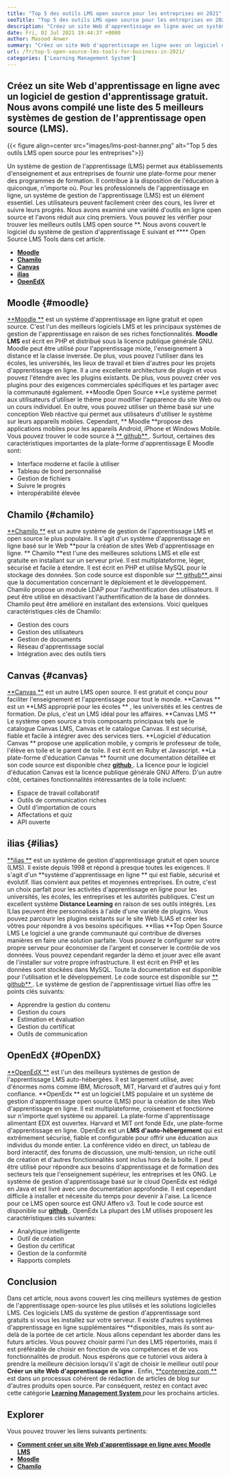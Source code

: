 ```yaml
---
title: "Top 5 des outils LMS open source pour les entreprises en 2021" 
seoTitle: "Top 5 des outils LMS open source pour les entreprises en 2021" 
description: "Créez un site Web d'apprentissage en ligne avec un système d'apprentissage à distance gratuit et open source. Consultez la liste et choisissez le LMS d'apprentissage en ligne approprié pour les entreprises." 
date: Fri, 02 Jul 2021 19:44:37 +0000
author: Masood Anwer
summary: "Créez un site Web d'apprentissage en ligne avec un logiciel de gestion d'apprentissage gratuit. Nous avons compilé une liste des 5 meilleurs systèmes de gestion de l'apprentissage open source (LMS)." 
url: /fr/top-5-open-source-lms-tools-for-business-in-2021/
categories: ['Learning Management System']
---
```


## Créez un site Web d'apprentissage en ligne avec un logiciel de gestion d'apprentissage gratuit. Nous avons compilé une liste des 5 meilleurs systèmes de gestion de l'apprentissage open source (LMS).

{{< figure align=center src="images/lms-post-banner.png" alt="Top 5 des outils LMS open source pour les entreprises">}}

Un système de gestion de l'apprentissage (LMS) permet aux établissements d'enseignement et aux entreprises de fournir une plate-forme pour mener des programmes de formation. Il contribue à la disposition de l'éducation à quiconque, n'importe où. Pour les professionnels de l'apprentissage en ligne, un système de gestion de l'apprentissage (LMS) est un élément essentiel. Les utilisateurs peuvent facilement créer des cours, les livrer et suivre leurs progrès. Nous avons examiné une variété d'outils en ligne open source et l'avons réduit aux cinq premiers. Vous pouvez les vérifier pour trouver les meilleurs outils LMS open source **.
Nous avons couvert le logiciel du système de gestion d'apprentissage E suivant et **** Open Source LMS Tools dans cet article.
  * [**Moodle** ][1]
  * [**Chamilo** ][2]
  * [**Canvas** ][3]
  * [**ilias** ][4]
  * [**OpenEdX** ][5]

## Moodle   {#moodle}
[**Moodle **][6] est un système d'apprentissage en ligne gratuit et open source. C'est l'un des meilleurs logiciels LMS et les principaux systèmes de gestion de l'apprentissage en raison de ses riches fonctionnalités.  **Moodle LMS**   est écrit en PHP et distribué sous la licence publique générale GNU. Moodle peut être utilisé pour l'apprentissage mixte, l'enseignement à distance et la classe inversée. De plus, vous pouvez l'utiliser dans les écoles, les universités, les lieux de travail et bien d'autres pour les projets d'apprentissage en ligne. Il a une excellente architecture de plugin et vous pouvez l'étendre avec les plugins existants. De plus, vous pouvez créer vos plugins pour des exigences commerciales spécifiques et les partager avec la communauté également.
**Moodle Open Source  **Le système permet aux utilisateurs d'utiliser le thème pour modifier l'apparence du site Web ou un cours individuel. En outre, vous pouvez utiliser un thème basé sur une conception Web réactive qui permet aux utilisateurs d'utiliser le système sur leurs appareils mobiles. Cependant, **  Moodle  **propose des applications mobiles pour les appareils Android, iPhone et Windows Mobile. Vous pouvez trouver le code source à [**  github** ][7].
Surtout, certaines des caractéristiques importantes de la plate-forme d'apprentissage E Moodle sont:
  * Interface moderne et facile à utiliser
  * Tableau de bord personnalisé
  * Gestion de fichiers
  * Suivre le progrès
  * Interopérabilité élevée

## Chamilo   {#chamilo}
[**Chamilo **][8] est un autre système de gestion de l'apprentissage LMS et open source le plus populaire. Il s'agit d'un système d'apprentissage en ligne basé sur le Web  **pour la création de sites Web d'apprentissage en ligne. **  Chamilo  **est l'une des meilleures solutions LMS et elle est gratuite en installant sur un serveur privé. Il est multiplateforme, léger, sécurisé et facile à étendre. Il est écrit en PHP et utilise MySQL pour le stockage des données. Son code source est disponible sur [**  github** ][9] ainsi que la documentation concernant le déploiement et le développement. Chamilo propose un module LDAP pour l'authentification des utilisateurs. Il peut être utilisé en désactivant l'authentification de la base de données. Chamilo peut être amélioré en installant des extensions.
Voici quelques caractéristiques clés de Chamilo:
  * Gestion des cours
  * Gestion des utilisateurs
  * Gestion de documents
  * Réseau d'apprentissage social
  * Intégration avec des outils tiers

## Canvas   {#canvas}
[**Canvas **][10] est un autre LMS open source. Il est gratuit et conçu pour faciliter l'enseignement et l'apprentissage pour tout le monde.  **Canvas **  est un  **LMS approprié pour les écoles ** , les universités et les centres de formation. De plus, c'est un LMS idéal pour les affaires.  **Canvas LMS **  Le système open source a trois composants principaux tels que le catalogue Canvas LMS, Canvas et le catalogue Canvas. Il est sécurisé, fiable et facile à intégrer avec des services tiers.  **Logiciel d'éducation Canvas **  propose une application mobile, y compris le professeur de toile, l'élève en toile et le parent de toile. Il est écrit en Ruby et Javascript.  **La plate-forme d'éducation Canvas **  fournit une documentation détaillée et son code source est disponible chez [ **github**  ][11]. La licence pour le logiciel d'éducation Canvas est la licence publique générale GNU Affero.
D'un autre côté, certaines fonctionnalités intéressantes de la toile incluent:
  * Espace de travail collaboratif
  * Outils de communication riches
  * Outil d'importation de cours
  * Affectations et quiz
  * API ouverte

## ilias   {#ilias}
[**ilias **][12] est un système de gestion d'apprentissage gratuit et open source (LMS). Il existe depuis 1998 et répond à presque toutes les exigences. Il s'agit d'un  **système d'apprentissage en ligne **  qui est fiable, sécurisé et évolutif. Ilias convient aux petites et moyennes entreprises. En outre, c'est un choix parfait pour les activités d'apprentissage en ligne pour les universités, les écoles, les entreprises et les autorités publiques. C'est un excellent système  **Distance Learning**   en raison de ses outils intégrés. Les ILIas peuvent être personnalisés à l'aide d'une variété de plugins. Vous pouvez parcourir les plugins existants sur le site Web ILIAS et créer les vôtres pour répondre à vos besoins spécifiques.
**Ilias  **Top Open Source LMS Le logiciel a une grande communauté qui contribue de diverses manières en faire une solution parfaite. Vous pouvez le configurer sur votre propre serveur pour économiser de l'argent et conserver le contrôle de vos données. Vous pouvez cependant regarder la démo et jouer avec elle avant de l'installer sur votre propre infrastructure. Il est écrit en PHP et les données sont stockées dans MySQL. Toute la documentation est disponible pour l'utilisation et le développement. Le code source est disponible sur [**  github** ][13].
Le système de gestion de l'apprentissage virtuel Ilias offre les points clés suivants:
  * Apprendre la gestion du contenu
  * Gestion du cours
  * Estimation et évaluation
  * Gestion du certificat
  * Outils de communication

## OpenEdX   {#OpenDX}
[**OpenEdX **][14] est l'un des meilleurs systèmes de gestion de l'apprentissage LMS auto-hébergées. Il est largement utilisé, avec d'énormes noms comme IBM, Microsoft, MIT, Harvard et d'autres qui y font confiance.  **OpenEdx **  est un logiciel LMS populaire et un système de gestion d'apprentissage open source (LMS) pour la création de sites Web d'apprentissage en ligne. Il est multiplateforme, croisement et fonctionne sur n'importe quel système ou appareil. La plate-forme d'apprentissage alimentant EDX est ouvertex. Harvard et MIT ont fondé Edx, une plate-forme d'apprentissage en ligne. OpenEdx est un  **LMS d'auto-hébergement**   qui est extrêmement sécurisé, fiable et configurable pour offrir une éducation aux individus du monde entier.
La conférence vidéo en direct, un tableau de bord interactif, des forums de discussion, une multi-tension, un riche outil de création et d'autres fonctionnalités sont inclus hors de la boîte. Il peut être utilisé pour répondre aux besoins d'apprentissage et de formation des secteurs tels que l'enseignement supérieur, les entreprises et les ONG. Le système de gestion d'apprentissage basé sur le cloud OpenEdx est rédigé en Java et est livré avec une documentation approfondie. Il est cependant difficile à installer et nécessite du temps pour devenir à l'aise. La licence pour ce LMS open source est GNU Affero v3. Tout le code source est disponible sur [**github** ][15].
OpenEdx La plupart des LM utilisés proposent les caractéristiques clés suivantes:
  * Analytique intelligente
  * Outil de création
  * Gestion du certificat
  * Gestion de la conformité
  * Rapports complets

## Conclusion
Dans cet article, nous avons couvert les cinq meilleurs systèmes de gestion de l'apprentissage open-source les plus utilisés et les solutions logicielles LMS. Ces logiciels LMS du système de gestion d'apprentissage sont gratuits si vous les installez sur votre serveur. Il existe d'autres systèmes d'apprentissage en ligne supplémentaires **disponibles, mais ils sont au-delà de la portée de cet article. Nous allons cependant les aborder dans les futurs articles. Vous pouvez choisir parmi l'un des LMS répertoriés, mais il est préférable de choisir en fonction de vos compétences et de vos fonctionnalités de produit. Nous espérons que ce tutoriel vous aidera à prendre la meilleure décision lorsqu'il s'agit de choisir le meilleur outil pour  **Créer un site Web d'apprentissage en ligne**  .
Enfin, [**contenerize.com **][16] est dans un processus cohérent de rédaction de articles de blog sur d'autres produits open source. Par conséquent, restez en contact avec cette catégorie [ **Learning Management System**  ][17] pour les prochains articles.

## Explorer
Vous pouvez trouver les liens suivants pertinents:
  * [**Comment créer un site Web d'apprentissage en ligne avec Moodle LMS** ][18]
  * [**Moodle** ][19]
  * [**Chamilo** ][20]

  
[1]: #Moodle
[2]: #Chamilo
[3]: #Canvas
[4]: #ILIAS
[5]: #OpenEdx
[6]: https://moodle.org/
[7]: https://github.com/moodle/moodle
[8]: https://chamilo.org/en/
[9]: https://github.com/chamilo/chamilo-lms
[10]: https://www.instructure.com/canvas
[11]: https://github.com/instructure/canvas-lms
[12]: https://www.ilias.de/en/
[13]: https://github.com/ILIAS-eLearning/ILIAS
[14]: https://open.edx.org/
[15]: https://github.com/edx/edx-platform
[16]: https://containerize.com
[17]: https://blog.containerize.com/category/learning-management-system/
[18]: https://blog.containerize.com/learning-management-system/how-to-create-e-learning-platform-with-moodle-lms/
[19]: https://products.containerize.com/lms/moodle/
[20]: https://products.containerize.com/lms/chamilo/
